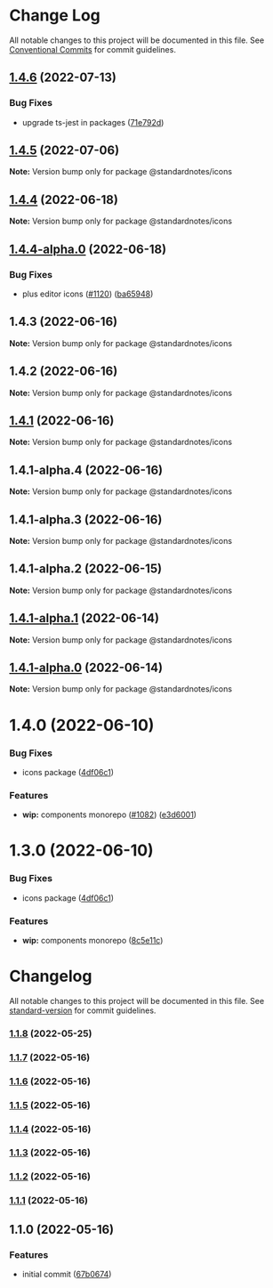 # Change Log

All notable changes to this project will be documented in this file.
See [Conventional Commits](https://conventionalcommits.org) for commit guidelines.

## [1.4.6](https://github.com/standardnotes/app/compare/@standardnotes/icons@1.4.5...@standardnotes/icons@1.4.6) (2022-07-13)

### Bug Fixes

* upgrade ts-jest in packages ([71e792d](https://github.com/standardnotes/app/commit/71e792da354ff90335b92758e196075a0f88d060))

## [1.4.5](https://github.com/standardnotes/app/compare/@standardnotes/icons@1.4.4...@standardnotes/icons@1.4.5) (2022-07-06)

**Note:** Version bump only for package @standardnotes/icons

## [1.4.4](https://github.com/standardnotes/app/compare/@standardnotes/icons@1.4.4-alpha.0...@standardnotes/icons@1.4.4) (2022-06-18)

**Note:** Version bump only for package @standardnotes/icons

## [1.4.4-alpha.0](https://github.com/standardnotes/app/compare/@standardnotes/icons@1.4.3...@standardnotes/icons@1.4.4-alpha.0) (2022-06-18)

### Bug Fixes

* plus editor icons ([#1120](https://github.com/standardnotes/app/issues/1120)) ([ba65948](https://github.com/standardnotes/app/commit/ba65948364a3fca7bfa5005c56802102c73ccd99))

## 1.4.3 (2022-06-16)

**Note:** Version bump only for package @standardnotes/icons

## 1.4.2 (2022-06-16)

**Note:** Version bump only for package @standardnotes/icons

## [1.4.1](https://github.com/standardnotes/app/compare/@standardnotes/icons@1.4.1-alpha.4...@standardnotes/icons@1.4.1) (2022-06-16)

**Note:** Version bump only for package @standardnotes/icons

## 1.4.1-alpha.4 (2022-06-16)

**Note:** Version bump only for package @standardnotes/icons

## 1.4.1-alpha.3 (2022-06-16)

**Note:** Version bump only for package @standardnotes/icons

## 1.4.1-alpha.2 (2022-06-15)

**Note:** Version bump only for package @standardnotes/icons

## [1.4.1-alpha.1](https://github.com/standardnotes/app/compare/@standardnotes/icons@1.4.1-alpha.0...@standardnotes/icons@1.4.1-alpha.1) (2022-06-14)

**Note:** Version bump only for package @standardnotes/icons

## [1.4.1-alpha.0](https://github.com/standardnotes/app/compare/@standardnotes/icons@1.4.0...@standardnotes/icons@1.4.1-alpha.0) (2022-06-14)

**Note:** Version bump only for package @standardnotes/icons

# 1.4.0 (2022-06-10)

### Bug Fixes

* icons package ([4df06c1](https://github.com/standardnotes/app/commit/4df06c1d1a59f95ce735f87c106066ea28e5816c))

### Features

* **wip:** components monorepo ([#1082](https://github.com/standardnotes/app/issues/1082)) ([e3d6001](https://github.com/standardnotes/app/commit/e3d6001a178e11e619ca724b2b155b7c0405c023))

# 1.3.0 (2022-06-10)

### Bug Fixes

* icons package ([4df06c1](https://github.com/standardnotes/app/commit/4df06c1d1a59f95ce735f87c106066ea28e5816c))

### Features

* **wip:** components monorepo ([8c5e11c](https://github.com/standardnotes/app/commit/8c5e11c22b717ada7a6a9b3115fc4c9b757ec71c))

# Changelog

All notable changes to this project will be documented in this file. See [standard-version](https://github.com/conventional-changelog/standard-version) for commit guidelines.

### [1.1.8](https://github.com/standardnotes/icons/compare/v1.1.7...v1.1.8) (2022-05-25)

### [1.1.7](https://github.com/standardnotes/icons/compare/v1.1.6...v1.1.7) (2022-05-16)

### [1.1.6](https://github.com/standardnotes/icons/compare/v1.1.5...v1.1.6) (2022-05-16)

### [1.1.5](https://github.com/standardnotes/icons/compare/v1.1.4...v1.1.5) (2022-05-16)

### [1.1.4](https://github.com/standardnotes/icons/compare/v1.1.3...v1.1.4) (2022-05-16)

### [1.1.3](https://github.com/standardnotes/icons/compare/v1.1.2...v1.1.3) (2022-05-16)

### [1.1.2](https://github.com/standardnotes/icons/compare/v1.1.1...v1.1.2) (2022-05-16)

### [1.1.1](https://github.com/standardnotes/icons/compare/v1.1.0...v1.1.1) (2022-05-16)

## 1.1.0 (2022-05-16)

### Features

* initial commit ([67b0674](https://github.com/standardnotes/icons/commit/67b06747584eb7bde6da7cf4f1e1a02a8aebc933))
